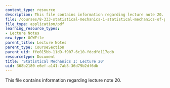 ```yaml
---
content_type: resource
description: This file contains information regarding lecture note 20.
file: /courses/8-333-statistical-mechanics-i-statistical-mechanics-of-particles-fall-2013/368b2180e6efa1417ab336d79b2df6db_MIT8_333F13_Lec20.pdf
file_type: application/pdf
learning_resource_types:
- Lecture Notes
ocw_type: OCWFile
parent_title: Lecture Notes
parent_type: CourseSection
parent_uid: ffe015bb-11d9-f907-6c10-fdcdfd117edb
resourcetype: Document
title: 'Statistical Mechanics I: Lecture 20'
uid: 368b2180-e6ef-a141-7ab3-36d79b2df6db
---
```

This file contains information regarding lecture note 20.

